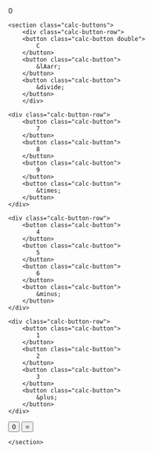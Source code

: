 
<html lang="en">
<head>
    <meta charset="utf-8">
    <meta http-equiv="X-UA-compatible" content="IE=edge">
    <meta name="viewport" content="width=device-width, initial-scale=1.0">
    <link rel="stylesheet" href="style.css">
    <title>Calculator | Rafi Yeager</title>
</head>
<body>

<div class="wrapper">
    <section class="screen">
        0
    </section>
    
    <section class="calc-buttons">
        <div class="calc-button-row">
        <button class="calc-button double">
            C
        </button>
        <button class="calc-button">
            &lAarr;
        </button>
        <button class="calc-button">
            &divide;
        </button>
        </div>

    <div class="calc-button-row">
        <button class="calc-button">
            7
        </button>
        <button class="calc-button">
            8
        </button>
        <button class="calc-button">
            9
        </button>
        <button class="calc-button">
            &times;
        </button>
    </div>

    <div class="calc-button-row">
        <button class="calc-button">
            4
        </button>
        <button class="calc-button">
            5
        </button>
        <button class="calc-button">
            6
        </button>
        <button class="calc-button">
            &minus;
        </button>
    </div>

    <div class="calc-button-row">
        <button class="calc-button">
            1
        </button>
        <button class="calc-button">
            2
        </button>
        <button class="calc-button">
            3
        </button>
        <button class="calc-button">
            &plus;
        </button>
    </div>

<div class="calc-button-row">
        <button class="calc-button">
            0
        </button>
        <button class="calc-button">
            &equals;
        </button>
    </div>    

    </section>
    
</div>



<script src="script.js"></script>
</body>
</html>

